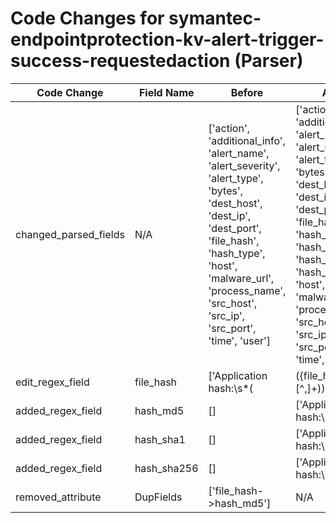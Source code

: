 # Code Changes for symantec-endpointprotection-kv-alert-trigger-success-requestedaction (Parser)

| Code Change | Field Name | Before | After |
|-------------|------------|--------|-------|
| changed_parsed_fields | N/A | ['action', 'additional_info', 'alert_name', 'alert_severity', 'alert_type', 'bytes', 'dest_host', 'dest_ip', 'dest_port', 'file_hash', 'hash_type', 'host', 'malware_url', 'process_name', 'src_host', 'src_ip', 'src_port', 'time', 'user'] | ['action', 'additional_info', 'alert_name', 'alert_severity', 'alert_type', 'bytes', 'dest_host', 'dest_ip', 'dest_port', 'file_hash', 'hash_md5', 'hash_sha1', 'hash_sha256', 'hash_type', 'host', 'malware_url', 'process_name', 'src_host', 'src_ip', 'src_port', 'time', 'user'] |
| edit_regex_field | file_hash | ['Application hash:\s*(|({file_hash}[^,]+)),'] | ['Application hash:\s*(|({file_hash}(({hash_sha256}\w{64})|({hash_sha1}\w{40})|({hash_md5}\w{32})))),'] |
| added_regex_field | hash_md5 | [] | ['Application hash:\s*(|({file_hash}(({hash_sha256}\w{64})|({hash_sha1}\w{40})|({hash_md5}\w{32})))),'] |
| added_regex_field | hash_sha1 | [] | ['Application hash:\s*(|({file_hash}(({hash_sha256}\w{64})|({hash_sha1}\w{40})|({hash_md5}\w{32})))),'] |
| added_regex_field | hash_sha256 | [] | ['Application hash:\s*(|({file_hash}(({hash_sha256}\w{64})|({hash_sha1}\w{40})|({hash_md5}\w{32})))),'] |
| removed_attribute | DupFields | ['file_hash->hash_md5'] | N/A |
